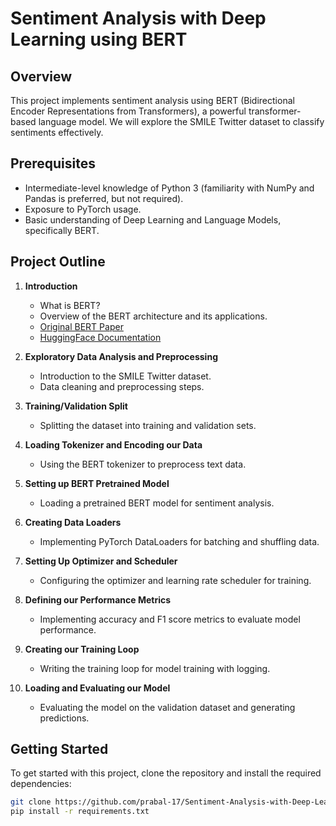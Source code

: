 # Sentiment Analysis with Deep Learning using BERT

## Overview
This project implements sentiment analysis using BERT (Bidirectional Encoder Representations from Transformers), a powerful transformer-based language model. We will explore the SMILE Twitter dataset to classify sentiments effectively.

## Prerequisites
- Intermediate-level knowledge of Python 3 (familiarity with NumPy and Pandas is preferred, but not required).
- Exposure to PyTorch usage.
- Basic understanding of Deep Learning and Language Models, specifically BERT.

## Project Outline
1. **Introduction**
   - What is BERT?
   - Overview of the BERT architecture and its applications.
   - [Original BERT Paper](https://arxiv.org/abs/1810.04805)
   - [HuggingFace Documentation](https://huggingface.co/transformers/model_doc/bert.html)

2. **Exploratory Data Analysis and Preprocessing**
   - Introduction to the SMILE Twitter dataset.
   - Data cleaning and preprocessing steps.

3. **Training/Validation Split**
   - Splitting the dataset into training and validation sets.

4. **Loading Tokenizer and Encoding our Data**
   - Using the BERT tokenizer to preprocess text data.

5. **Setting up BERT Pretrained Model**
   - Loading a pretrained BERT model for sentiment analysis.

6. **Creating Data Loaders**
   - Implementing PyTorch DataLoaders for batching and shuffling data.

7. **Setting Up Optimizer and Scheduler**
   - Configuring the optimizer and learning rate scheduler for training.

8. **Defining our Performance Metrics**
   - Implementing accuracy and F1 score metrics to evaluate model performance.

9. **Creating our Training Loop**
   - Writing the training loop for model training with logging.

10. **Loading and Evaluating our Model**
    - Evaluating the model on the validation dataset and generating predictions.


## Getting Started
To get started with this project, clone the repository and install the required dependencies:

```bash
git clone https://github.com/prabal-17/Sentiment-Analysis-with-Deep-Learning-using-BERT.
pip install -r requirements.txt
